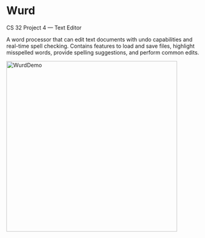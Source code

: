 # Wurd

CS 32 Project 4 — Text Editor

A word processor that can edit text documents with undo capabilities and real-time spell checking. Contains features to load and save files, highlight misspelled words, provide spelling suggestions, and perform common edits.

<img width="446" alt="WurdDemo" src="https://user-images.githubusercontent.com/79350777/189768629-e8514200-e8fd-4436-92ce-8af494bac540.png">
